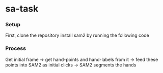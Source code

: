 # sa-task

### Setup
First, clone the repository
install sam2 by running the following code

### Process

Get initial frame -> get hand-points and hand-labels from it -> feed these points into SAM2 as initial clicks -> SAM2 segments the hands
